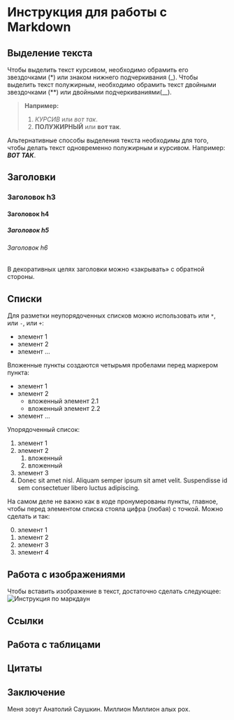 # Инструкция для работы с Markdown

## Выделение текста
Чтобы выделить текст курсивом, необходимо обрамить его звездочками (*) или знаком нижнего подчеркивания (_). 
Чтобы выделить текст полужирным, необходимо обрамить текст двойными звездочками (**) или двойными подчеркиваниями(__). 

> **Например:**
> 1.  *КУРСИВ* или _вот так_. 
> 2.  **ПОЛУЖИРНЫЙ** или __вот так__. 

Альтернативные способы выделения текста необходимы для того, чтобы делать текст одновременно полужирным и курсивом. Например: __*ВОТ ТАК*__. 

## Заголовки
### Заголовок h3
#### Заголовок h4
##### Заголовок h5
###### Заголовок h6

В декоративных целях заголовки можно «закрывать» с обратной стороны.

## Списки
Для разметки неупорядоченных списков можно использовать или `*`, или `-`, или `+`:

- элемент 1
- элемент 2
- элемент ...

Вложенные пункты создаются четырьмя пробелами перед маркером пункта:

* элемент 1
* элемент 2
    * вложенный элемент 2.1
    * вложенный элемент 2.2
* элемент ...

Упорядоченный список:

1. элемент 1
2. элемент 2
    1. вложенный
    2. вложенный
3. элемент 3
4. Donec sit amet nisl. Aliquam semper ipsum sit amet velit. Suspendisse id sem consectetuer libero luctus adipiscing.

На самом деле не важно как в коде пронумерованы пункты, главное, чтобы перед элементом списка стояла цифра (любая) с точкой. Можно сделать и так:

0. элемент 1
0. элемент 2
0. элемент 3
0. элемент 4

## Работа с изображениями

Чтобы вставить изображение в текст, достаточно сделать следующее: 
![Инструкция по маркдаун](MarkDown.PNG)

## Ссылки

## Работа с таблицами

## Цитаты


## Заключение
Меня зовут Анатолий Саушкин. Миллион Миллион алых рох. 